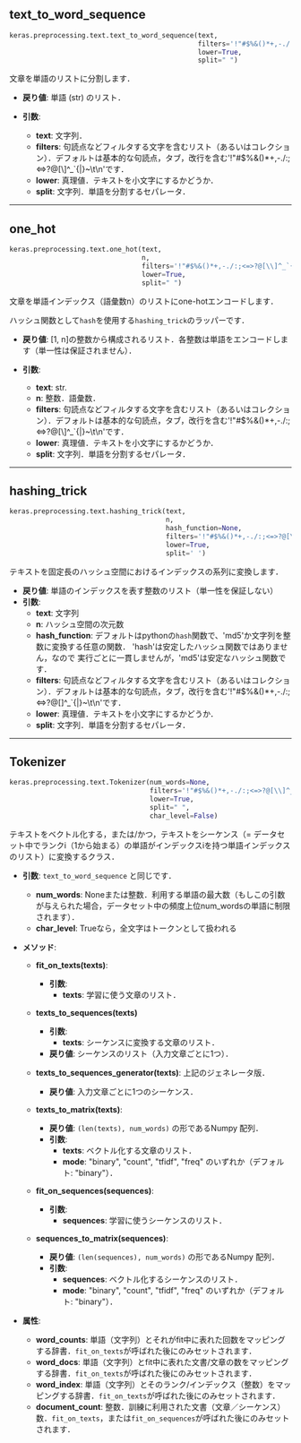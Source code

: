 ## text_to_word_sequence

```python
keras.preprocessing.text.text_to_word_sequence(text,
                                               filters='!"#$%&()*+,-./:;<=>?@[\\]^_`{|}~\t\n',
                                               lower=True,
                                               split=" ")
```

文章を単語のリストに分割します．

- __戻り値__: 単語 (str) のリスト．

- __引数__:
    - __text__: 文字列．
    - __filters__: 句読点などフィルタする文字を含むリスト（あるいはコレクション）．デフォルトは基本的な句読点，タブ，改行を含む'!"#$%&()*+,-./:;<=>?@[\\]^_`{|}~\t\n'です．
    - __lower__: 真理値．テキストを小文字にするかどうか．
    - __split__: 文字列．単語を分割するセパレータ．

---

## one_hot

```python
keras.preprocessing.text.one_hot(text,
                                 n,
                                 filters='!"#$%&()*+,-./:;<=>?@[\\]^_`{|}~\t\n',
                                 lower=True,
                                 split=" ")
```

文章を単語インデックス（語彙数n）のリストにone-hotエンコードします．

ハッシュ関数として`hash`を使用する`hashing_trick`のラッパーです．

- __戻り値__: [1, n]の整数から構成されるリスト．各整数は単語をエンコードします（単一性は保証されません）．

- __引数__:
    - __text__: str.
    - __n__: 整数．語彙数．
    - __filters__: 句読点などフィルタする文字を含むリスト（あるいはコレクション）．デフォルトは基本的な句読点，タブ，改行を含む'!"#$%&()*+,-./:;<=>?@[\\]^_`{|}~\t\n'です．
    - __lower__: 真理値．テキストを小文字にするかどうか．
    - __split__: 文字列．単語を分割するセパレータ．

---

## hashing_trick

```python
keras.preprocessing.text.hashing_trick(text,
                                       n,
                                       hash_function=None,
                                       filters='!"#$%&()*+,-./:;<=>?@[\\]^_`{|}~\t\n',
                                       lower=True,
                                       split=' ')
```

テキストを固定長のハッシュ空間におけるインデックスの系列に変換します．

- __戻り値__:
        単語のインデックスを表す整数のリスト（単一性を保証しない）
- __引数__:
    - __text__: 文字列
    - __n__: ハッシュ空間の次元数
    - __hash_function__: デフォルトはpythonの`hash`関数で、'md5'か文字列を整数に変換する任意の関数．
            'hash'は安定したハッシュ関数ではありません，なので
            実行ごとに一貫しませんが，'md5'は安定なハッシュ関数です．
    - __filters__: 句読点などフィルタする文字を含むリスト（あるいはコレクション）．デフォルトは基本的な句読点，タブ，改行を含む'!"#$%&()*+,-./:;<=>?@[\]^_`{|}~\t\n'です．
    - __lower__: 真理値．テキストを小文字にするかどうか．
    - __split__: 文字列．単語を分割するセパレータ．

---

## Tokenizer

```python
keras.preprocessing.text.Tokenizer(num_words=None,
                                   filters='!"#$%&()*+,-./:;<=>?@[\\]^_`{|}~\t\n',
                                   lower=True,
                                   split=" ",
                                   char_level=False)
```

テキストをベクトル化する，または/かつ，テキストをシーケンス（= データセット中でランクi（1から始まる）の単語がインデックスiを持つ単語インデックスのリスト）に変換するクラス．

- __引数__: `text_to_word_sequence` と同じです．
    - __num_words__: Noneまたは整数．利用する単語の最大数（もしこの引数が与えられた場合，データセット中の頻度上位num_wordsの単語に制限されます）．
    - __char_level__: Trueなら，全文字はトークンとして扱われる

- __メソッド__:

    - __fit_on_texts(texts)__:
        - __引数__:
            - __texts__: 学習に使う文章のリスト．

    - __texts_to_sequences(texts)__
        - __引数__:
            - __texts__: シーケンスに変換する文章のリスト．
        - __戻り値__: シーケンスのリスト（入力文章ごとに1つ）．

    - __texts_to_sequences_generator(texts)__: 上記のジェネレータ版．
        - __戻り値__: 入力文章ごとに1つのシーケンス．

    - __texts_to_matrix(texts)__:
        - __戻り値__: `(len(texts), num_words)` の形であるNumpy 配列．
        - __引数__:
            - __texts__: ベクトル化する文章のリスト．
            - __mode__: "binary", "count", "tfidf", "freq" のいずれか（デフォルト: "binary"）．

    - __fit_on_sequences(sequences)__:
        - __引数__:
            - __sequences__: 学習に使うシーケンスのリスト．

    - __sequences_to_matrix(sequences)__:
        - __戻り値__: `(len(sequences), num_words)` の形であるNumpy 配列．
        - __引数__:
            - __sequences__: ベクトル化するシーケンスのリスト．
            - __mode__: "binary", "count", "tfidf", "freq" のいずれか（デフォルト: "binary"）．

- __属性__:
    - __word_counts__: 単語（文字列）とそれがfit中に表れた回数をマッピングする辞書．`fit_on_texts`が呼ばれた後にのみセットされます．
    - __word_docs__: 単語（文字列）とfit中に表れた文書/文章の数をマッピングする辞書．`fit_on_texts`が呼ばれた後にのみセットされます．
    - __word_index__: 単語（文字列）とそのランク/インデックス（整数）をマッピングする辞書．`fit_on_texts`が呼ばれた後にのみセットされます．
    - __document_count__: 整数．訓練に利用された文書（文章／シーケンス）数．`fit_on_texts`，または`fit_on_sequences`が呼ばれた後にのみセットされます．
